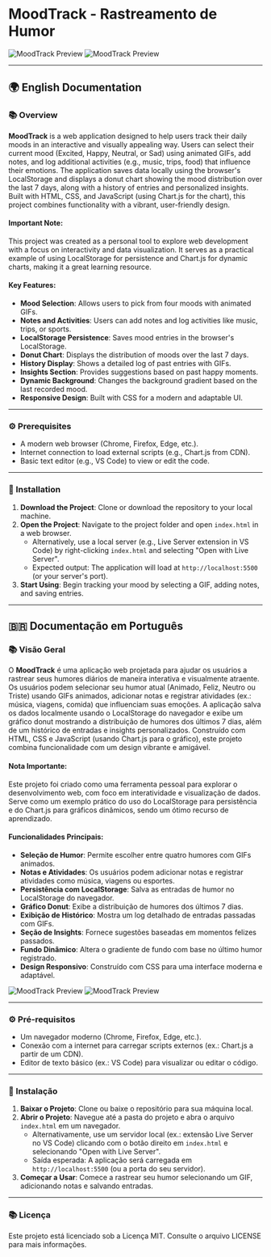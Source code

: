 # MoodTrack - Rastreamento de Humor

![MoodTrack Preview](https://i.postimg.cc/pXYntxtD/image.png)
![MoodTrack Preview](https://i.postimg.cc/T1mGXRLg/image.png)

---

## 🌍 English Documentation

### 📚 Overview

**MoodTrack** is a web application designed to help users track their daily moods in an interactive and visually appealing way. Users can select their current mood (Excited, Happy, Neutral, or Sad) using animated GIFs, add notes, and log additional activities (e.g., music, trips, food) that influence their emotions. The application saves data locally using the browser's LocalStorage and displays a donut chart showing the mood distribution over the last 7 days, along with a history of entries and personalized insights. Built with HTML, CSS, and JavaScript (using Chart.js for the chart), this project combines functionality with a vibrant, user-friendly design.

#### Important Note:
This project was created as a personal tool to explore web development with a focus on interactivity and data visualization. It serves as a practical example of using LocalStorage for persistence and Chart.js for dynamic charts, making it a great learning resource.

#### Key Features:
- **Mood Selection**: Allows users to pick from four moods with animated GIFs.
- **Notes and Activities**: Users can add notes and log activities like music, trips, or sports.
- **LocalStorage Persistence**: Saves mood entries in the browser's LocalStorage.
- **Donut Chart**: Displays the distribution of moods over the last 7 days.
- **History Display**: Shows a detailed log of past entries with GIFs.
- **Insights Section**: Provides suggestions based on past happy moments.
- **Dynamic Background**: Changes the background gradient based on the last recorded mood.
- **Responsive Design**: Built with CSS for a modern and adaptable UI.

---

### ⚙️ Prerequisites

- A modern web browser (Chrome, Firefox, Edge, etc.).
- Internet connection to load external scripts (e.g., Chart.js from CDN).
- Basic text editor (e.g., VS Code) to view or edit the code.

---

### 📝 Installation

1. **Download the Project**: Clone or download the repository to your local machine.
2. **Open the Project**: Navigate to the project folder and open `index.html` in a web browser.
   - Alternatively, use a local server (e.g., Live Server extension in VS Code) by right-clicking `index.html` and selecting "Open with Live Server".
   - Expected output: The application will load at `http://localhost:5500` (or your server's port).
3. **Start Using**: Begin tracking your mood by selecting a GIF, adding notes, and saving entries.

---

## 🇧🇷 Documentação em Português

### 📚 Visão Geral

O **MoodTrack** é uma aplicação web projetada para ajudar os usuários a rastrear seus humores diários de maneira interativa e visualmente atraente. Os usuários podem selecionar seu humor atual (Animado, Feliz, Neutro ou Triste) usando GIFs animados, adicionar notas e registrar atividades (ex.: música, viagens, comida) que influenciam suas emoções. A aplicação salva os dados localmente usando o LocalStorage do navegador e exibe um gráfico donut mostrando a distribuição de humores dos últimos 7 dias, além de um histórico de entradas e insights personalizados. Construído com HTML, CSS e JavaScript (usando Chart.js para o gráfico), este projeto combina funcionalidade com um design vibrante e amigável.

#### Nota Importante:
Este projeto foi criado como uma ferramenta pessoal para explorar o desenvolvimento web, com foco em interatividade e visualização de dados. Serve como um exemplo prático do uso do LocalStorage para persistência e do Chart.js para gráficos dinâmicos, sendo um ótimo recurso de aprendizado.

#### Funcionalidades Principais:
- **Seleção de Humor**: Permite escolher entre quatro humores com GIFs animados.
- **Notas e Atividades**: Os usuários podem adicionar notas e registrar atividades como música, viagens ou esportes.
- **Persistência com LocalStorage**: Salva as entradas de humor no LocalStorage do navegador.
- **Gráfico Donut**: Exibe a distribuição de humores dos últimos 7 dias.
- **Exibição de Histórico**: Mostra um log detalhado de entradas passadas com GIFs.
- **Seção de Insights**: Fornece sugestões baseadas em momentos felizes passados.
- **Fundo Dinâmico**: Altera o gradiente de fundo com base no último humor registrado.
- **Design Responsivo**: Construído com CSS para uma interface moderna e adaptável.

![MoodTrack Preview](https://i.postimg.cc/pXYntxtD/image.png)
![MoodTrack Preview](https://i.postimg.cc/T1mGXRLg/image.png)

---

### ⚙️ Pré-requisitos

- Um navegador moderno (Chrome, Firefox, Edge, etc.).
- Conexão com a internet para carregar scripts externos (ex.: Chart.js a partir de um CDN).
- Editor de texto básico (ex.: VS Code) para visualizar ou editar o código.

---

### 📝 Instalação

1. **Baixar o Projeto**: Clone ou baixe o repositório para sua máquina local.
2. **Abrir o Projeto**: Navegue até a pasta do projeto e abra o arquivo `index.html` em um navegador.
   - Alternativamente, use um servidor local (ex.: extensão Live Server no VS Code) clicando com o botão direito em `index.html` e selecionando "Open with Live Server".
   - Saída esperada: A aplicação será carregada em `http://localhost:5500` (ou a porta do seu servidor).
3. **Começar a Usar**: Comece a rastrear seu humor selecionando um GIF, adicionando notas e salvando entradas.

---

### 📚 Licença
Este projeto está licenciado sob a Licença MIT. Consulte o arquivo LICENSE para mais informações.